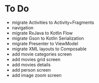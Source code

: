 # To Do
- migrate Activities to Activity+Fragments
- navigation
- migrate RxJava to Kotlin Flow
- migrate Gson to Kotlin Serialization
- migrate Presenter to ViewModel
- migrate XML layouts to Composable
- add movie categories screen
- add movies grid screen
- add movies details
- add person screen
- add image zoom screen